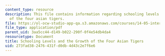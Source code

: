 ```yaml
---
content_type: resource
description: This file contains information regarding schooling levels and the growth
  of the four asian tigers.
file: https://ol-ocw-studio-app-qa.s3.amazonaws.com/courses/14-05-intermediate-macroeconomics-spring-2013/273fad382476431fd0db4d43c2e7f6e6_MIT14_05S13_tigers.pdf
file_type: application/pdf
parent_uid: 3aa5cc44-d149-b022-290f-0f4e54db4da4
resourcetype: Document
title: Schooling Levels and the Growth of the Four Asian Tigers
uid: 273fad38-2476-431f-d0db-4d43c2e7f6e6
---
```

